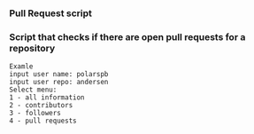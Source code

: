 ### Pull Request script

### Script that checks if there are open pull requests for a repository

```
Examle
input user name: polarspb
input user repo: andersen
Select menu:
1 - all information
2 - contributors
3 - followers
4 - pull requests
```
